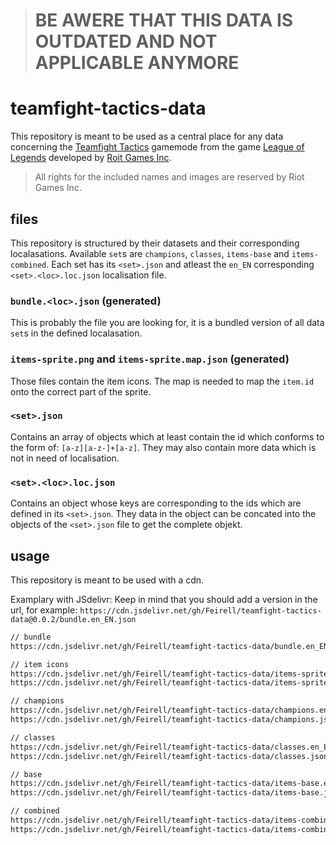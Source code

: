 > # BE AWERE THAT THIS DATA IS OUTDATED AND NOT APPLICABLE ANYMORE

# teamfight-tactics-data

This repository is meant to be used as a central place for any data concerning the [Teamfight Tactics](https://euw.leagueoflegends.com/en/featured/events/teamfight-tactics) gamemode from the game [League of Legends](https://play.euw.leagueoflegends.com/en_US) developed by [Roit Games Inc](https://www.riotgames.com/en).

> All rights for the included names and images are reserved by Riot Games Inc.

## files

This repository is structured by their datasets and their corresponding localasations. Available `set`s are `champions`, `classes`, `items-base` and `items-combined`.
Each set has its `<set>.json` and atleast the `en_EN` corresponding `<set>.<loc>.loc.json` localisation file.

### `bundle.<loc>.json` (generated)

This is probably the file you are looking for, it is a bundled version of all data `set`s in the defined localasation.

### `items-sprite.png` and `items-sprite.map.json` (generated)

Those files contain the item icons. The map is needed to map the `item.id` onto the correct part of the sprite.

### `<set>.json`

Contains an array of objects which at least contain the id which conforms to the form of: `[a-z][a-z-]+[a-z]`. They may also contain more data which is not in need of localisation.

### `<set>.<loc>.loc.json`

Contains an object whose keys are corresponding to the ids which are defined in its `<set>.json`. They data in the object can be concated into the objects of the `<set>.json` file to get the complete objekt.

## usage

This repository is meant to be used with a cdn.

Examplary with JSdelivr:
Keep in mind that you should add a version in the url, for example: `https://cdn.jsdelivr.net/gh/Feirell/teamfight-tactics-data@0.0.2/bundle.en_EN.json`

``` txt
// bundle
https://cdn.jsdelivr.net/gh/Feirell/teamfight-tactics-data/bundle.en_EN.json

// item icons
https://cdn.jsdelivr.net/gh/Feirell/teamfight-tactics-data/items-sprite.png
https://cdn.jsdelivr.net/gh/Feirell/teamfight-tactics-data/items-sprite.map.json

// champions
https://cdn.jsdelivr.net/gh/Feirell/teamfight-tactics-data/champions.en_EN.json
https://cdn.jsdelivr.net/gh/Feirell/teamfight-tactics-data/champions.json

// classes
https://cdn.jsdelivr.net/gh/Feirell/teamfight-tactics-data/classes.en_EN.json
https://cdn.jsdelivr.net/gh/Feirell/teamfight-tactics-data/classes.json

// base
https://cdn.jsdelivr.net/gh/Feirell/teamfight-tactics-data/items-base.en_EN.json
https://cdn.jsdelivr.net/gh/Feirell/teamfight-tactics-data/items-base.json

// combined
https://cdn.jsdelivr.net/gh/Feirell/teamfight-tactics-data/items-combined.en_EN.json
https://cdn.jsdelivr.net/gh/Feirell/teamfight-tactics-data/items-combined.json
```
